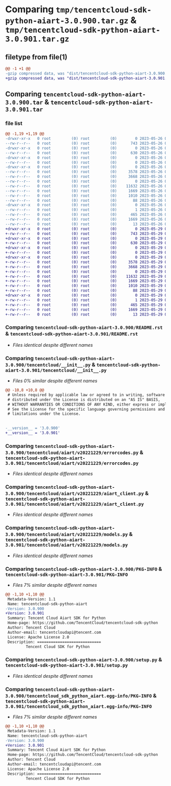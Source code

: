 # Comparing `tmp/tencentcloud-sdk-python-aiart-3.0.900.tar.gz` & `tmp/tencentcloud-sdk-python-aiart-3.0.901.tar.gz`

## filetype from file(1)

```diff
@@ -1 +1 @@
-gzip compressed data, was "dist/tencentcloud-sdk-python-aiart-3.0.900.tar", last modified: Fri May 26 02:09:06 2023, max compression
+gzip compressed data, was "dist/tencentcloud-sdk-python-aiart-3.0.901.tar", last modified: Mon May 29 02:15:28 2023, max compression
```

## Comparing `tencentcloud-sdk-python-aiart-3.0.900.tar` & `tencentcloud-sdk-python-aiart-3.0.901.tar`

### file list

```diff
@@ -1,19 +1,19 @@
-drwxr-xr-x   0 root         (0) root         (0)        0 2023-05-26 02:09:06.000000 tencentcloud-sdk-python-aiart-3.0.900/
--rw-r--r--   0 root         (0) root         (0)      743 2023-05-26 02:09:06.000000 tencentcloud-sdk-python-aiart-3.0.900/README.rst
-drwxr-xr-x   0 root         (0) root         (0)        0 2023-05-26 02:09:06.000000 tencentcloud-sdk-python-aiart-3.0.900/tencentcloud/
--rw-r--r--   0 root         (0) root         (0)      630 2023-05-26 02:09:06.000000 tencentcloud-sdk-python-aiart-3.0.900/tencentcloud/__init__.py
-drwxr-xr-x   0 root         (0) root         (0)        0 2023-05-26 02:09:06.000000 tencentcloud-sdk-python-aiart-3.0.900/tencentcloud/aiart/
--rw-r--r--   0 root         (0) root         (0)        0 2023-05-26 02:09:06.000000 tencentcloud-sdk-python-aiart-3.0.900/tencentcloud/aiart/__init__.py
-drwxr-xr-x   0 root         (0) root         (0)        0 2023-05-26 02:09:06.000000 tencentcloud-sdk-python-aiart-3.0.900/tencentcloud/aiart/v20221229/
--rw-r--r--   0 root         (0) root         (0)     3578 2023-05-26 02:09:06.000000 tencentcloud-sdk-python-aiart-3.0.900/tencentcloud/aiart/v20221229/errorcodes.py
--rw-r--r--   0 root         (0) root         (0)     3668 2023-05-26 02:09:06.000000 tencentcloud-sdk-python-aiart-3.0.900/tencentcloud/aiart/v20221229/aiart_client.py
--rw-r--r--   0 root         (0) root         (0)        0 2023-05-26 02:09:06.000000 tencentcloud-sdk-python-aiart-3.0.900/tencentcloud/aiart/v20221229/__init__.py
--rw-r--r--   0 root         (0) root         (0)    11632 2023-05-26 02:09:06.000000 tencentcloud-sdk-python-aiart-3.0.900/tencentcloud/aiart/v20221229/models.py
--rw-r--r--   0 root         (0) root         (0)     1669 2023-05-26 02:09:06.000000 tencentcloud-sdk-python-aiart-3.0.900/PKG-INFO
--rw-r--r--   0 root         (0) root         (0)     1010 2023-05-26 02:09:06.000000 tencentcloud-sdk-python-aiart-3.0.900/setup.py
--rw-r--r--   0 root         (0) root         (0)       88 2023-05-26 02:09:06.000000 tencentcloud-sdk-python-aiart-3.0.900/setup.cfg
-drwxr-xr-x   0 root         (0) root         (0)        0 2023-05-26 02:09:06.000000 tencentcloud-sdk-python-aiart-3.0.900/tencentcloud_sdk_python_aiart.egg-info/
--rw-r--r--   0 root         (0) root         (0)        1 2023-05-26 02:09:06.000000 tencentcloud-sdk-python-aiart-3.0.900/tencentcloud_sdk_python_aiart.egg-info/dependency_links.txt
--rw-r--r--   0 root         (0) root         (0)      465 2023-05-26 02:09:06.000000 tencentcloud-sdk-python-aiart-3.0.900/tencentcloud_sdk_python_aiart.egg-info/SOURCES.txt
--rw-r--r--   0 root         (0) root         (0)     1669 2023-05-26 02:09:06.000000 tencentcloud-sdk-python-aiart-3.0.900/tencentcloud_sdk_python_aiart.egg-info/PKG-INFO
--rw-r--r--   0 root         (0) root         (0)       13 2023-05-26 02:09:06.000000 tencentcloud-sdk-python-aiart-3.0.900/tencentcloud_sdk_python_aiart.egg-info/top_level.txt
+drwxr-xr-x   0 root         (0) root         (0)        0 2023-05-29 02:15:28.000000 tencentcloud-sdk-python-aiart-3.0.901/
+-rw-r--r--   0 root         (0) root         (0)      743 2023-05-29 02:15:27.000000 tencentcloud-sdk-python-aiart-3.0.901/README.rst
+drwxr-xr-x   0 root         (0) root         (0)        0 2023-05-29 02:15:28.000000 tencentcloud-sdk-python-aiart-3.0.901/tencentcloud/
+-rw-r--r--   0 root         (0) root         (0)      630 2023-05-29 02:15:27.000000 tencentcloud-sdk-python-aiart-3.0.901/tencentcloud/__init__.py
+drwxr-xr-x   0 root         (0) root         (0)        0 2023-05-29 02:15:28.000000 tencentcloud-sdk-python-aiart-3.0.901/tencentcloud/aiart/
+-rw-r--r--   0 root         (0) root         (0)        0 2023-05-29 02:15:27.000000 tencentcloud-sdk-python-aiart-3.0.901/tencentcloud/aiart/__init__.py
+drwxr-xr-x   0 root         (0) root         (0)        0 2023-05-29 02:15:28.000000 tencentcloud-sdk-python-aiart-3.0.901/tencentcloud/aiart/v20221229/
+-rw-r--r--   0 root         (0) root         (0)     3578 2023-05-29 02:15:27.000000 tencentcloud-sdk-python-aiart-3.0.901/tencentcloud/aiart/v20221229/errorcodes.py
+-rw-r--r--   0 root         (0) root         (0)     3668 2023-05-29 02:15:27.000000 tencentcloud-sdk-python-aiart-3.0.901/tencentcloud/aiart/v20221229/aiart_client.py
+-rw-r--r--   0 root         (0) root         (0)        0 2023-05-29 02:15:27.000000 tencentcloud-sdk-python-aiart-3.0.901/tencentcloud/aiart/v20221229/__init__.py
+-rw-r--r--   0 root         (0) root         (0)    11632 2023-05-29 02:15:27.000000 tencentcloud-sdk-python-aiart-3.0.901/tencentcloud/aiart/v20221229/models.py
+-rw-r--r--   0 root         (0) root         (0)     1669 2023-05-29 02:15:28.000000 tencentcloud-sdk-python-aiart-3.0.901/PKG-INFO
+-rw-r--r--   0 root         (0) root         (0)     1010 2023-05-29 02:15:27.000000 tencentcloud-sdk-python-aiart-3.0.901/setup.py
+-rw-r--r--   0 root         (0) root         (0)       88 2023-05-29 02:15:28.000000 tencentcloud-sdk-python-aiart-3.0.901/setup.cfg
+drwxr-xr-x   0 root         (0) root         (0)        0 2023-05-29 02:15:28.000000 tencentcloud-sdk-python-aiart-3.0.901/tencentcloud_sdk_python_aiart.egg-info/
+-rw-r--r--   0 root         (0) root         (0)        1 2023-05-29 02:15:28.000000 tencentcloud-sdk-python-aiart-3.0.901/tencentcloud_sdk_python_aiart.egg-info/dependency_links.txt
+-rw-r--r--   0 root         (0) root         (0)      465 2023-05-29 02:15:28.000000 tencentcloud-sdk-python-aiart-3.0.901/tencentcloud_sdk_python_aiart.egg-info/SOURCES.txt
+-rw-r--r--   0 root         (0) root         (0)     1669 2023-05-29 02:15:28.000000 tencentcloud-sdk-python-aiart-3.0.901/tencentcloud_sdk_python_aiart.egg-info/PKG-INFO
+-rw-r--r--   0 root         (0) root         (0)       13 2023-05-29 02:15:28.000000 tencentcloud-sdk-python-aiart-3.0.901/tencentcloud_sdk_python_aiart.egg-info/top_level.txt
```

### Comparing `tencentcloud-sdk-python-aiart-3.0.900/README.rst` & `tencentcloud-sdk-python-aiart-3.0.901/README.rst`

 * *Files identical despite different names*

### Comparing `tencentcloud-sdk-python-aiart-3.0.900/tencentcloud/__init__.py` & `tencentcloud-sdk-python-aiart-3.0.901/tencentcloud/__init__.py`

 * *Files 0% similar despite different names*

```diff
@@ -10,8 +10,8 @@
 # Unless required by applicable law or agreed to in writing, software
 # distributed under the License is distributed on an "AS IS" BASIS,
 # WITHOUT WARRANTIES OR CONDITIONS OF ANY KIND, either express or implied.
 # See the License for the specific language governing permissions and
 # limitations under the License.
 
 
-__version__ = '3.0.900'
+__version__ = '3.0.901'
```

### Comparing `tencentcloud-sdk-python-aiart-3.0.900/tencentcloud/aiart/v20221229/errorcodes.py` & `tencentcloud-sdk-python-aiart-3.0.901/tencentcloud/aiart/v20221229/errorcodes.py`

 * *Files identical despite different names*

### Comparing `tencentcloud-sdk-python-aiart-3.0.900/tencentcloud/aiart/v20221229/aiart_client.py` & `tencentcloud-sdk-python-aiart-3.0.901/tencentcloud/aiart/v20221229/aiart_client.py`

 * *Files identical despite different names*

### Comparing `tencentcloud-sdk-python-aiart-3.0.900/tencentcloud/aiart/v20221229/models.py` & `tencentcloud-sdk-python-aiart-3.0.901/tencentcloud/aiart/v20221229/models.py`

 * *Files identical despite different names*

### Comparing `tencentcloud-sdk-python-aiart-3.0.900/PKG-INFO` & `tencentcloud-sdk-python-aiart-3.0.901/PKG-INFO`

 * *Files 7% similar despite different names*

```diff
@@ -1,10 +1,10 @@
 Metadata-Version: 1.1
 Name: tencentcloud-sdk-python-aiart
-Version: 3.0.900
+Version: 3.0.901
 Summary: Tencent Cloud Aiart SDK for Python
 Home-page: https://github.com/TencentCloud/tencentcloud-sdk-python
 Author: Tencent Cloud
 Author-email: tencentcloudapi@tencent.com
 License: Apache License 2.0
 Description: ============================
         Tencent Cloud SDK for Python
```

### Comparing `tencentcloud-sdk-python-aiart-3.0.900/setup.py` & `tencentcloud-sdk-python-aiart-3.0.901/setup.py`

 * *Files identical despite different names*

### Comparing `tencentcloud-sdk-python-aiart-3.0.900/tencentcloud_sdk_python_aiart.egg-info/PKG-INFO` & `tencentcloud-sdk-python-aiart-3.0.901/tencentcloud_sdk_python_aiart.egg-info/PKG-INFO`

 * *Files 7% similar despite different names*

```diff
@@ -1,10 +1,10 @@
 Metadata-Version: 1.1
 Name: tencentcloud-sdk-python-aiart
-Version: 3.0.900
+Version: 3.0.901
 Summary: Tencent Cloud Aiart SDK for Python
 Home-page: https://github.com/TencentCloud/tencentcloud-sdk-python
 Author: Tencent Cloud
 Author-email: tencentcloudapi@tencent.com
 License: Apache License 2.0
 Description: ============================
         Tencent Cloud SDK for Python
```

